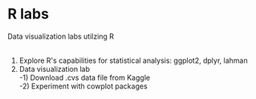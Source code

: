 # R labs
Data visualization labs utilzing R
<br>
<br>
1. Explore R's capabilities for statistical analysis: ggplot2, dplyr, lahman<br>
2. Data visualization lab<br>
-1) Download .cvs data file from Kaggle<br>
-2) Experiment with cowplot packages <br>
